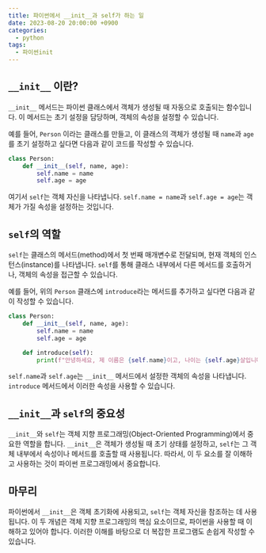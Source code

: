 ```yaml
---
title: 파이썬에서 __init__과 self가 하는 일
date: 2023-08-20 20:00:00 +0900
categories:
  - python
tags:
  - 파이썬init
---
```


## `__init__` 이란?

`__init__` 메서드는 파이썬 클래스에서 객체가 생성될 때 자동으로 호출되는 함수입니다. 이 메서드는 초기 설정을 담당하며, 객체의 속성을 설정할 수 있습니다.

예를 들어, `Person` 이라는 클래스를 만들고, 이 클래스의 객체가 생성될 때 `name`과 `age`를 초기 설정하고 싶다면 다음과 같이 코드를 작성할 수 있습니다.

```python
class Person:
    def __init__(self, name, age):
        self.name = name
        self.age = age
```

여기서 `self`는 객체 자신을 나타냅니다. `self.name = name`과 `self.age = age`는 객체가 가질 속성을 설정하는 것입니다.

## `self`의 역할

`self`는 클래스의 메서드(method)에서 첫 번째 매개변수로 전달되며, 현재 객체의 인스턴스(instance)를 나타냅니다. `self`를 통해 클래스 내부에서 다른 메서드를 호출하거나, 객체의 속성을 접근할 수 있습니다.

예를 들어, 위의 `Person` 클래스에 `introduce`라는 메서드를 추가하고 싶다면 다음과 같이 작성할 수 있습니다.

```python
class Person:
    def __init__(self, name, age):
        self.name = name
        self.age = age

    def introduce(self):
        print(f"안녕하세요, 제 이름은 {self.name}이고, 나이는 {self.age}살입니다.")
```

`self.name`과 `self.age`는 `__init__` 메서드에서 설정한 객체의 속성을 나타냅니다. `introduce` 메서드에서 이러한 속성을 사용할 수 있습니다.

## `__init__`과 `self`의 중요성

`__init__`와 `self`는 객체 지향 프로그래밍(Object-Oriented Programming)에서 중요한 역할을 합니다. `__init__`은 객체가 생성될 때 초기 상태를 설정하고, `self`는 그 객체 내부에서 속성이나 메서드를 호출할 때 사용됩니다. 따라서, 이 두 요소를 잘 이해하고 사용하는 것이 파이썬 프로그래밍에서 중요합니다.

## 마무리

파이썬에서 `__init__`은 객체 초기화에 사용되고, `self`는 객체 자신을 참조하는 데 사용됩니다. 이 두 개념은 객체 지향 프로그래밍의 핵심 요소이므로, 파이썬을 사용할 때 이해하고 있어야 합니다. 이러한 이해를 바탕으로 더 복잡한 프로그램도 손쉽게 작성할 수 있습니다.